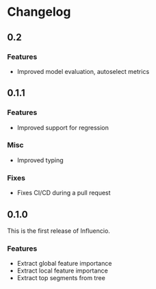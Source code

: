 # Changelog

## 0.2

### Features

- Improved model evaluation, autoselect metrics

## 0.1.1

### Features

- Improved support for regression

### Misc

- Improved typing

### Fixes

- Fixes CI/CD during a pull request

## 0.1.0

This is the first release of Influencio.

### Features

- Extract global feature importance
- Extract local feature importance
- Extract top segments from tree
